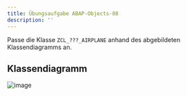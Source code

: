 ```yaml
---
title: Übungsaufgabe ABAP-Objects-08
description: ''
---
```


Passe die Klasse `ZCL_???_AIRPLANE` anhand des abgebildeten Klassendiagramms an.

## Klassendiagramm
![image](https://user-images.githubusercontent.com/47243617/194851589-611e8d87-63d3-49bf-8b62-17c13aaa0480.png)
